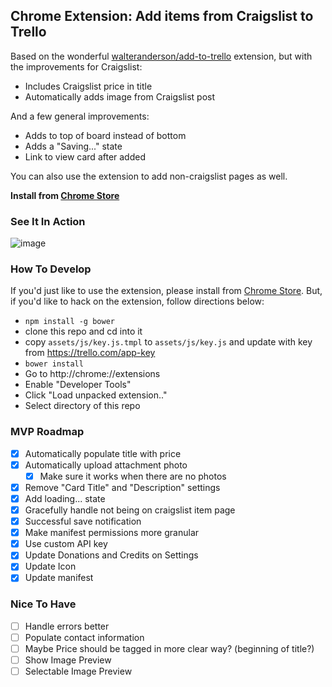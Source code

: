 ## Chrome Extension: Add items from Craigslist to Trello

Based on the wonderful [walteranderson/add-to-trello](https://github.com/walteranderson/add-to-trello) extension, but with the improvements for Craigslist:

- Includes Craigslist price in title
- Automatically adds image from Craigslist post

And a few general improvements:
- Adds to top of board instead of bottom
- Adds a "Saving..." state
- Link to view card after added

You can also use the extension to add non-craigslist pages as well.

**Install from [Chrome Store](https://chrome.google.com/webstore/detail/craigslist-to-trello/fleimhcipmfmdmhafmdjnpbhaanhomdo)**

### See It In Action

![image](https://s14.postimg.io/ivu8lniv5/out6.gif)

### How To Develop
If you'd just like to use the extension, please install from [Chrome Store]((https://chrome.google.com/webstore/detail/craigslist-to-trello/fleimhcipmfmdmhafmdjnpbhaanhomdo)).  But, if you'd like to hack on the extension, follow directions below:
- `npm install -g bower`
- clone this repo and cd into it
- copy `assets/js/key.js.tmpl` to `assets/js/key.js` and update with key from https://trello.com/app-key
- `bower install`
- Go to http://chrome://extensions
- Enable "Developer Tools"
- Click "Load unpacked extension.."
- Select directory of this repo

### MVP Roadmap
- [x] Automatically populate title with price
- [x] Automatically upload attachment photo
  - [x] Make sure it works when there are no photos
- [x] Remove "Card Title" and "Description" settings
- [x] Add loading... state
- [x] Gracefully handle not being on craigslist item page
- [x] Successful save notification
- [x] Make manifest permissions more granular
- [x] Use custom API key
- [x] Update Donations and Credits on Settings
- [x] Update Icon
- [x] Update manifest

### Nice To Have
- [ ] Handle errors better
- [ ] Populate contact information
- [ ] Maybe Price should be tagged in more clear way? (beginning of title?)
- [ ] Show Image Preview
- [ ] Selectable Image Preview
